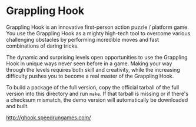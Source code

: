Grappling Hook
==============

Grappling Hook is an innovative first-person action puzzle / platform game.
You use the Grappling Hook as a mighty high-tech tool to overcome various challenging
obstacles by performing incredible moves and fast combinations of daring tricks.

The dynamic and surprising levels open opportunities to use the Grappling Hook in
unique ways never seen before in a game. Making your way through the levels requires
both skill and creativity, while the increasing difficulty pushes you to become
a real master of the Grappling Hook.

To build a package of the full version, copy the official tarball of the full version
into this directory and run `make`.
If that tarball is missing or if there's a checksum mismatch, the demo version will
automatically be downloaded and built.

http://ghook.speedrungames.com/
